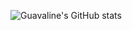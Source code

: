![Guavaline's GitHub stats](https://github-readme-stats.vercel.app/api?username=guavalines&show_icons=true&theme=chartreuse-dark)
